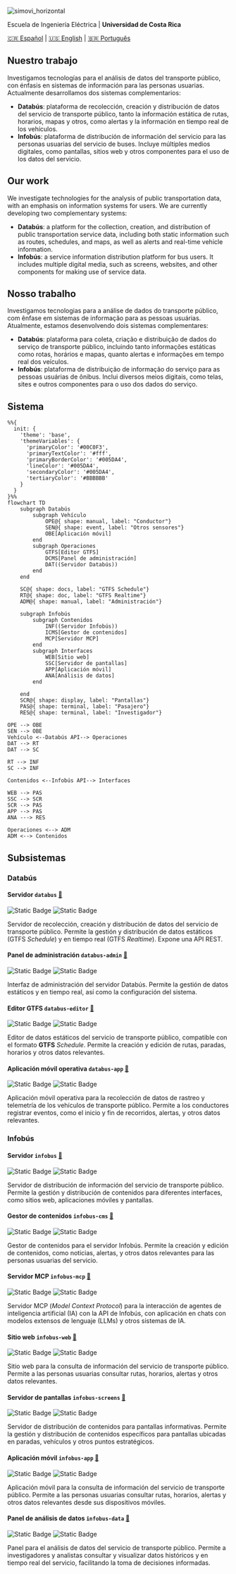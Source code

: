 ![simovi_horizontal](https://github.com/user-attachments/assets/c14514f1-9117-4714-8aa3-04ccaac01a32)

Escuela de Ingeniería Eléctrica | **Universidad de Costa Rica**

[🇨🇷 Español](#nuestro-trabajo) | [🇺🇸 English](#our-work) | [🇧🇷 Português](#nosso-trabalho)

## Nuestro trabajo

Investigamos tecnologías para el análisis de datos del transporte público, con énfasis en sistemas de información para las personas usuarias. Actualmente desarrollamos dos sistemas complementarios:

- **Databús**: plataforma de recolección, creación y distribución de datos del servicio de transporte público, tanto la información estática de rutas, horarios, mapas y otros, como alertas y la información en tiempo real de los vehículos.
- **Infobús**: plataforma de distribución de información del servicio para las personas usuarias del servicio de buses. Incluye múltiples medios digitales, como pantallas, sitios web y otros componentes para el uso de los datos del servicio.

## Our work

We investigate technologies for the analysis of public transportation data, with an emphasis on information systems for users. We are currently developing two complementary systems:

- **Databús**: a platform for the collection, creation, and distribution of public transportation service data, including both static information such as routes, schedules, and maps, as well as alerts and real-time vehicle information.
- **Infobús**: a service information distribution platform for bus users. It includes multiple digital media, such as screens, websites, and other components for making use of service data.

## Nosso trabalho

Investigamos tecnologias para a análise de dados do transporte público, com ênfase em sistemas de informação para as pessoas usuárias. Atualmente, estamos desenvolvendo dois sistemas complementares:

- **Databús**: plataforma para coleta, criação e distribuição de dados do serviço de transporte público, incluindo tanto informações estáticas como rotas, horários e mapas, quanto alertas e informações em tempo real dos veículos.
- **Infobús**: plataforma de distribuição de informação do serviço para as pessoas usuárias de ônibus. Inclui diversos meios digitais, como telas, sites e outros componentes para o uso dos dados do serviço.

## Sistema

```mermaid
%%{
  init: {
    'theme': 'base',
    'themeVariables': {
      'primaryColor': '#00C0F3',
      'primaryTextColor': '#fff',
      'primaryBorderColor': '#005DA4',
      'lineColor': '#005DA4',
      'secondaryColor': '#005DA4',
      'tertiaryColor': '#BBBBBB'
    }
  }
}%%
flowchart TD
    subgraph Databús
        subgraph Vehículo
            OPE@{ shape: manual, label: "Conductor"}
            SEN@{ shape: event, label: "Otros sensores"}
            OBE[Aplicación móvil]
        end
        subgraph Operaciones
            GTFS[Editor GTFS]
            DCMS[Panel de administración]
            DAT((Servidor Databús))
        end
    end

    SC@{ shape: docs, label: "GTFS Schedule"}
    RT@{ shape: doc, label: "GTFS Realtime"}
    ADM@{ shape: manual, label: "Administración"}

    subgraph Infobús
        subgraph Contenidos
            INF((Servidor Infobús))
            ICMS[Gestor de contenidos]
            MCP[Servidor MCP]
        end
        subgraph Interfaces
            WEB[Sitio web]
            SSC[Servidor de pantallas]
            APP[Aplicación móvil]
            ANA[Análisis de datos]
        end

    end
    SCR@{ shape: display, label: "Pantallas"}
    PAS@{ shape: terminal, label: "Pasajero"}
    RES@{ shape: terminal, label: "Investigador"}

OPE --> OBE
SEN --> OBE
Vehículo <--Databús API--> Operaciones
DAT --> RT
DAT --> SC

RT --> INF
SC --> INF

Contenidos <--Infobús API--> Interfaces

WEB --> PAS
SSC --> SCR
SCR --> PAS
APP --> PAS
ANA ---> RES

Operaciones <--> ADM
ADM <--> Contenidos

```

## Subsistemas

### Databús

#### Servidor `databus` [:link:](https://github.com/simovilab/databus)

![Static Badge](https://img.shields.io/badge/TRL-5-FFFF00)
![Static Badge](https://img.shields.io/badge/Prioridad-alta-FFFFFF)

Servidor de recolección, creación y distribución de datos del servicio de transporte público. Permite la gestión y distribución de datos estáticos (GTFS _Schedule_) y en tiempo real (GTFS _Realtime_). Expone una API REST.

#### Panel de administración `databus-admin` [:link:](https://github.com/simovilab/databus-admin)

![Static Badge](https://img.shields.io/badge/TRL-2-FF4400)
![Static Badge](https://img.shields.io/badge/Prioridad-media-AAAAAA)

Interfaz de administración del servidor Databús. Permite la gestión de datos estáticos y en tiempo real, así como la configuración del sistema.

#### Editor GTFS `databus-editor` [:link:](https://github.com/simovilab/databus-editor)

![Static Badge](https://img.shields.io/badge/TRL-2-FF4400)
![Static Badge](https://img.shields.io/badge/Prioridad-baja-555555)

Editor de datos estáticos del servicio de transporte público, compatible con el formato **GTFS** _Schedule_. Permite la creación y edición de rutas, paradas, horarios y otros datos relevantes.

#### Aplicación móvil operativa `databus-app` [:link:](https://github.com/simovilab/databus-app)

![Static Badge](https://img.shields.io/badge/TRL-2-FF4400)
![Static Badge](https://img.shields.io/badge/Prioridad-alta-FFFFFF)

Aplicación móvil operativa para la recolección de datos de rastreo y telemetría de los vehículos de transporte público. Permite a los conductores registrar eventos, como el inicio y fin de recorridos, alertas, y otros datos relevantes.

### Infobús

#### Servidor `infobus` [:link:](https://github.com/simovilab/infobus)

![Static Badge](https://img.shields.io/badge/TRL-5-FFFF00)
![Static Badge](https://img.shields.io/badge/Prioridad-alta-FFFFFF)

Servidor de distribución de información del servicio de transporte público. Permite la gestión y distribución de contenidos para diferentes interfaces, como sitios web, aplicaciones móviles y pantallas.

#### Gestor de contenidos `infobus-cms` [:link:](https://github.com/simovilab/infobus-cms)

![Static Badge](https://img.shields.io/badge/TRL-2-FF4400)
![Static Badge](https://img.shields.io/badge/Prioridad-media-AAAAAA)

Gestor de contenidos para el servidor Infobús. Permite la creación y edición de contenidos, como noticias, alertas, y otros datos relevantes para las personas usuarias del servicio.

#### Servidor MCP `infobus-mcp` [:link:](https://github.com/simovilab/infobus-mcp)

![Static Badge](https://img.shields.io/badge/TRL-3-FF8800)
![Static Badge](https://img.shields.io/badge/Prioridad-media-AAAAAA)

Servidor MCP (_Model Context Protocol_) para la interacción de agentes de inteligencia artificial (IA) con la API de Infobús, con aplicación en chats con modelos extensos de lenguaje (LLMs) y otros sistemas de IA.

#### Sitio web `infobus-web` [:link:](https://github.com/simovilab/infobus-web)

![Static Badge](https://img.shields.io/badge/TRL-2-FF4400)
![Static Badge](https://img.shields.io/badge/Prioridad-alta-FFFFFF)

Sitio web para la consulta de información del servicio de transporte público. Permite a las personas usuarias consultar rutas, horarios, alertas y otros datos relevantes.

#### Servidor de pantallas `infobus-screens` [:link:](https://github.com/simovilab/infobus-screens)

![Static Badge](https://img.shields.io/badge/TRL-2-FF4400)
![Static Badge](https://img.shields.io/badge/Prioridad-alta-FFFFFF)

Servidor de distribución de contenidos para pantallas informativas. Permite la gestión y distribución de contenidos específicos para pantallas ubicadas en paradas, vehículos y otros puntos estratégicos.

#### Aplicación móvil `infobus-app` [:link:](https://github.com/simovilab/infobus-app)

![Static Badge](https://img.shields.io/badge/TRL-1-FF0000)
![Static Badge](https://img.shields.io/badge/Prioridad-baja-555555)

Aplicación móvil para la consulta de información del servicio de transporte público. Permite a las personas usuarias consultar rutas, horarios, alertas y otros datos relevantes desde sus dispositivos móviles.

#### Panel de análisis de datos `infobus-data` [:link:](https://github.com/simovilab/infobus-data)

![Static Badge](https://img.shields.io/badge/TRL-3-FF8800)
![Static Badge](https://img.shields.io/badge/Prioridad-alta-FFFFFF)

Panel para el análisis de datos del servicio de transporte público. Permite a investigadores y analistas consultar y visualizar datos históricos y en tiempo real del servicio, facilitando la toma de decisiones informadas.
